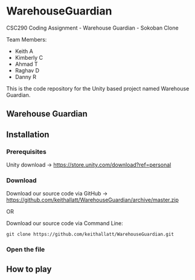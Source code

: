# WarehouseGuardian
CSC290 Coding Assignment - Warehouse Guardian - Sokoban Clone

Team Members: 
- Keith A
- Kimberly C
- Ahmad T
- Raghav D
- Danny R

This is the code repository for the Unity based project named Warehouse Guardian.

## Warehouse Guardian

## Installation

### Prerequisites
Unity download &rightarrow; https://store.unity.com/download?ref=personal

### Download 
Download our source code via GitHub &rightarrow; https://github.com/keithallatt/WarehouseGuardian/archive/master.zip

OR

Download our source code via Command Line:

```
git clone https://github.com/keithallatt/WarehouseGuardian.git
```

### Open the file



## How to play
